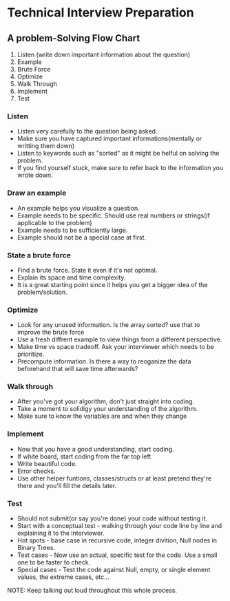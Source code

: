 # Technical Interview Preparation

## A problem-Solving Flow Chart

1. Listen (write down important information about the question)
2. Example
3. Brute Force
4. Optimize
5. Walk Through
6. Implement 
7. Test

### Listen

  * Listen very carefully to the question being asked.
  * Make sure you have captured important informations(mentally or writting them down)
  * Listen to keywords such as "sorted" as it might be helful on solving the problem.
  * If you find yourself stuck, make sure to refer back to the information you wrote down.
  
  
### Draw an example

  * An example helps you visualize a question.
  * Example needs to be specific. Should use real numbers or strings(if applicable to the problem)
  * Example needs to be sufficiently large.
  * Example should not be a special case at first.
  

### State a brute force

  * Find a brute force. State it even if it's not optimal.
  * Explain its space and time complexity.
  * It is a great starting point since it helps you get a bigger idea of the problem/solution.
  

### Optimize

  * Look for any unused information. Is the array sorted? use that to improve the brute force
  * Use a fresh diffrent example to view things from a different perspective.
  * Make time vs space tradeoff. Ask your interviewer which needs to be prioritize.
  * Precompute information. Is there a way to reoganize the data beforehand that will save time afterwards?

### Walk through

  * After you've got your algorithm, don't just straight into coding.
  * Take a moment to solidigy your understanding of the algorithm.
  * Make sure to know the variables are and when they change

### Implement

  * Now that you have a good understanding, start coding.
  * If white board, start coding from the far top left
  * Write beautiful code.
  * Error checks.
  * Use other helper funtions, classes/structs or at least pretend they're there and you'll fill the details later.

### Test

  * Should not submit(or say you're done) your code without testing it.
  * Start with a conceptual test - walking through your code line by line and explaining it to the interviewer.
  * Hot spots - base case in recursive code, integer divition, Null nodes in Binary Trees.
  * Test cases - Now use an actual, specific test for the code. Use a small one to be faster to check.
  * Special cases - Test the code against Null, empty, or single element values, the extreme cases, etc...

NOTE: Keep talking out loud throughout this whole process.
